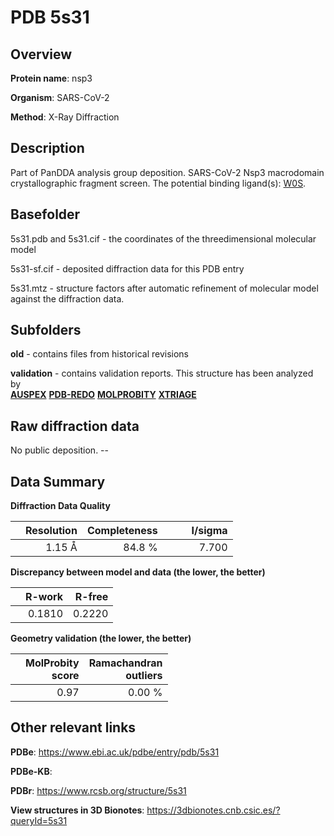 # PDB 5s31

## Overview

**Protein name**: nsp3

**Organism**: SARS-CoV-2

**Method**: X-Ray Diffraction

## Description

Part of PanDDA analysis group deposition. SARS-CoV-2 Nsp3 macrodomain crystallographic fragment screen. The potential binding ligand(s): [W0S](https://www.rcsb.org/ligand/W0S).

## Basefolder

5s31.pdb and 5s31.cif - the coordinates of the threedimensional molecular model

5s31-sf.cif - deposited diffraction data for this PDB entry

5s31.mtz - structure factors after automatic refinement of molecular model against the diffraction data.

## Subfolders



**old** - contains files from historical revisions

**validation** - contains validation reports. This structure has been analyzed by <br>[**AUSPEX**](https://github.com/thorn-lab/coronavirus_structural_task_force/tree/master/pdb/nsp3/SARS-CoV-2/5s31/validation/auspex) [**PDB-REDO**](https://github.com/thorn-lab/coronavirus_structural_task_force/tree/master/pdb/nsp3/SARS-CoV-2/5s31/validation/pdb-redo) [**MOLPROBITY**](https://github.com/thorn-lab/coronavirus_structural_task_force/tree/master/pdb/nsp3/SARS-CoV-2/5s31/validation/molprobity) [**XTRIAGE**](https://github.com/thorn-lab/coronavirus_structural_task_force/blob/master/pdb/nsp3/SARS-CoV-2/5s31/validation/Xtriage_output.log)  



## Raw diffraction data

No public deposition. --<br> 

## Data Summary
**Diffraction Data Quality**

|   | Resolution | Completeness| I/sigma |
|---|-------------:|----------------:|--------------:|
|   |1.15 Å|84.8  %|<img width=50/>7.700|

**Discrepancy between model and data (the lower, the better)**

|   | **R-work**| **R-free**   
|---|-------------:|----------------:|           
||  0.1810|  0.2220|

**Geometry validation (the lower, the better)**

|   |**MolProbity<br>score**| **Ramachandran<br>outliers** 
|---|-------------:|----------------:|
||  0.97|  0.00 %|

 

 



## Other relevant links 
**PDBe**:  https://www.ebi.ac.uk/pdbe/entry/pdb/5s31

**PDBe-KB**:  
 
**PDBr**: https://www.rcsb.org/structure/5s31 

**View structures in 3D Bionotes**: https://3dbionotes.cnb.csic.es/?queryId=5s31

